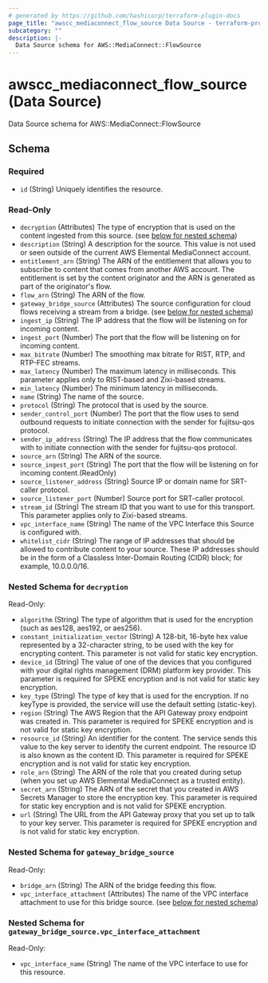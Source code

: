 ```yaml
---
# generated by https://github.com/hashicorp/terraform-plugin-docs
page_title: "awscc_mediaconnect_flow_source Data Source - terraform-provider-awscc"
subcategory: ""
description: |-
  Data Source schema for AWS::MediaConnect::FlowSource
---
```


# awscc_mediaconnect_flow_source (Data Source)

Data Source schema for AWS::MediaConnect::FlowSource



<!-- schema generated by tfplugindocs -->
## Schema

### Required

- `id` (String) Uniquely identifies the resource.

### Read-Only

- `decryption` (Attributes) The type of encryption that is used on the content ingested from this source. (see [below for nested schema](#nestedatt--decryption))
- `description` (String) A description for the source. This value is not used or seen outside of the current AWS Elemental MediaConnect account.
- `entitlement_arn` (String) The ARN of the entitlement that allows you to subscribe to content that comes from another AWS account. The entitlement is set by the content originator and the ARN is generated as part of the originator's flow.
- `flow_arn` (String) The ARN of the flow.
- `gateway_bridge_source` (Attributes) The source configuration for cloud flows receiving a stream from a bridge. (see [below for nested schema](#nestedatt--gateway_bridge_source))
- `ingest_ip` (String) The IP address that the flow will be listening on for incoming content.
- `ingest_port` (Number) The port that the flow will be listening on for incoming content.
- `max_bitrate` (Number) The smoothing max bitrate for RIST, RTP, and RTP-FEC streams.
- `max_latency` (Number) The maximum latency in milliseconds. This parameter applies only to RIST-based and Zixi-based streams.
- `min_latency` (Number) The minimum latency in milliseconds.
- `name` (String) The name of the source.
- `protocol` (String) The protocol that is used by the source.
- `sender_control_port` (Number) The port that the flow uses to send outbound requests to initiate connection with the sender for fujitsu-qos protocol.
- `sender_ip_address` (String) The IP address that the flow communicates with to initiate connection with the sender for fujitsu-qos protocol.
- `source_arn` (String) The ARN of the source.
- `source_ingest_port` (String) The port that the flow will be listening on for incoming content.(ReadOnly)
- `source_listener_address` (String) Source IP or domain name for SRT-caller protocol.
- `source_listener_port` (Number) Source port for SRT-caller protocol.
- `stream_id` (String) The stream ID that you want to use for this transport. This parameter applies only to Zixi-based streams.
- `vpc_interface_name` (String) The name of the VPC Interface this Source is configured with.
- `whitelist_cidr` (String) The range of IP addresses that should be allowed to contribute content to your source. These IP addresses should be in the form of a Classless Inter-Domain Routing (CIDR) block; for example, 10.0.0.0/16.

<a id="nestedatt--decryption"></a>
### Nested Schema for `decryption`

Read-Only:

- `algorithm` (String) The type of algorithm that is used for the encryption (such as aes128, aes192, or aes256).
- `constant_initialization_vector` (String) A 128-bit, 16-byte hex value represented by a 32-character string, to be used with the key for encrypting content. This parameter is not valid for static key encryption.
- `device_id` (String) The value of one of the devices that you configured with your digital rights management (DRM) platform key provider. This parameter is required for SPEKE encryption and is not valid for static key encryption.
- `key_type` (String) The type of key that is used for the encryption. If no keyType is provided, the service will use the default setting (static-key).
- `region` (String) The AWS Region that the API Gateway proxy endpoint was created in. This parameter is required for SPEKE encryption and is not valid for static key encryption.
- `resource_id` (String) An identifier for the content. The service sends this value to the key server to identify the current endpoint. The resource ID is also known as the content ID. This parameter is required for SPEKE encryption and is not valid for static key encryption.
- `role_arn` (String) The ARN of the role that you created during setup (when you set up AWS Elemental MediaConnect as a trusted entity).
- `secret_arn` (String) The ARN of the secret that you created in AWS Secrets Manager to store the encryption key. This parameter is required for static key encryption and is not valid for SPEKE encryption.
- `url` (String) The URL from the API Gateway proxy that you set up to talk to your key server. This parameter is required for SPEKE encryption and is not valid for static key encryption.


<a id="nestedatt--gateway_bridge_source"></a>
### Nested Schema for `gateway_bridge_source`

Read-Only:

- `bridge_arn` (String) The ARN of the bridge feeding this flow.
- `vpc_interface_attachment` (Attributes) The name of the VPC interface attachment to use for this bridge source. (see [below for nested schema](#nestedatt--gateway_bridge_source--vpc_interface_attachment))

<a id="nestedatt--gateway_bridge_source--vpc_interface_attachment"></a>
### Nested Schema for `gateway_bridge_source.vpc_interface_attachment`

Read-Only:

- `vpc_interface_name` (String) The name of the VPC interface to use for this resource.


